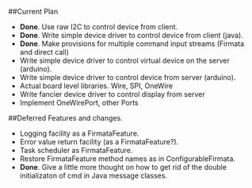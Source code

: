 ##Current Plan

* **Done**.  Use raw I2C to control device from client.
* **Done**.  Write simple device driver to control device from client (java).
* **Done**.  Make provisions for multiple command input streams (Firmata and direct call)
* Write simple device driver to control virtual device on the server (arduino).
* Write simple device driver to control device from server (arduino).
* Actual board level libraries.  Wire, SPI, OneWire
* Write fancier device driver to control display from server
* Implement OneWirePort, other Ports




##Deferred Features and changes.

* Logging facility as a FirmataFeature.
* Error value return facility (as a FirmataFeature?).
* Task scheduler as FirmataFeature.
* Restore FirmataFeature method names as in ConfigurableFirmata.
* **Done**. Give a little more thought on how to get rid of the double initializaton of cmd in Java message classes.
